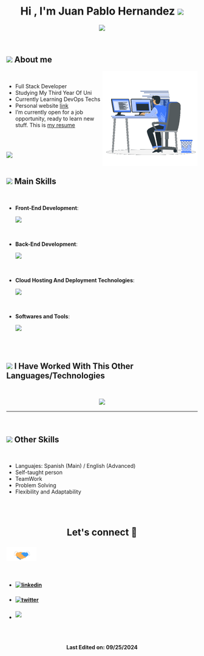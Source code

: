 
  <h1 align="center"><b>Hi , I'm Juan Pablo Hernandez </b><img src="https://media.giphy.com/media/hvRJCLFzcasrR4ia7z/giphy.gif" width="35"></h1>
<!--  -->
<p align="center">
  <a href="https://github.com/DenverCoder1/readme-typing-svg"><img src="https://readme-typing-svg.herokuapp.com?font=Time+New+Roman&color=cyan&size=25&center=true&vCenter=true&width=600&height=100&lines=Back-End+Front-End+Developer,;Sudying+Software+Engenieer,;Future+DevOps,;Universidad+Lasalle+Bajio,;Love+Working+On+Linux..<3"></a>
</p>


<br>



	
## <picture><img src ="https://media.giphy.com/media/RHoGKDrefLdT8pvOx3/giphy.gif" width = 50px></picture> **About me**

<picture> <img align="right" src="https://github.com/0xAbdulKhalid/0xAbdulKhalid/raw/main/assets/mdImages/Right_Side.gif" width = 250px></picture>

<br>

- Full Stack Developer
- Studying My Third Year Of Uni
- Currently Learning DevOps Techs
- Personal website [link](https://www.0xabdulkhalid.ml)
- I’m currently open for a job opportunity, ready to learn new stuff. This is [my resume](https://read.cv/0xabdulkhalid)

<br><br>

<img src="https://user-images.githubusercontent.com/73097560/115834477-dbab4500-a447-11eb-908a-139a6edaec5c.gif"><br><br>

## <img src="https://media2.giphy.com/media/QssGEmpkyEOhBCb7e1/giphy.gif?cid=ecf05e47a0n3gi1bfqntqmob8g9aid1oyj2wr3ds3mg700bl&rid=giphy.gif" width ="25"><b> Main Skills</b>
<br>


- **Front-End Development**:
	<p align="start">
	  <a href="https://skillicons.dev">
	    <img src="https://skillicons.dev/icons?i=html,css,bootstrap,sass,tailwind,js,react,nextjs,figma,ai,ps,redux,styledcomponents,babel,vite&perline=14" />
	  </a>
	</p>
<br>

- **Back-End Development**:
	<p align="start">
	  <a href="https://skillicons.dev">
	    <img src="https://skillicons.dev/icons?i=nodejs,express,postman,mongodb,mysql,pug&perline=14" />
	  </a>
	</p>
<br>

- **Cloud Hosting And Deployment Technologies**:

	<p align="start">
	  <a href="https://skillicons.dev">
	    <img src="https://skillicons.dev/icons?i=nginx,docker,windows,linux,powershell,vim&perline=14" />
	  </a>
	</p>



    
<br>

- **Softwares and Tools**:

	<p align="start">
	  <a href="https://skillicons.dev">
	    <img src="https://skillicons.dev/icons?i=git,github,gitlab,vscode,linux,windows,bash&perline=14" />
	  </a>
	</p>



<br>
<br>

## <img src="https://media2.giphy.com/media/QssGEmpkyEOhBCb7e1/giphy.gif?cid=ecf05e47a0n3gi1bfqntqmob8g9aid1oyj2wr3ds3mg700bl&rid=giphy.gif" width ="25"><b> I Have Worked With This Other Languages/Technologies</b>
<br>

<p align="center">
  <a href="https://skillicons.dev">
    <img src="https://skillicons.dev/icons?i=cs,python,swift,java,kotlin,dotnet,fastapi,php&perline=14" />
  </a>
</p>

-----

<br>

## <img src="https://media2.giphy.com/media/5eLDrEaRGHegx2FeF2/giphy.gif?cid=ecf05e47a0n3gi1bfqntqmob8g9aid1oyj2wr3ds3mg700bl&rid=giphy.gif" width ="25"><b> Other Skills</b>
<br>
<p>
	

- Languajes: Spanish (Main) / English (Advanced)
- Self-taught person
- TeamWork
- Problem Solving
- Flexibility and Adaptability
</p>
<br><br>

## <b align="center"> <h3 align="center"><b>Let's connect 🤝</h1><img src="https://github.com/0xAbdulKhalid/0xAbdulKhalid/raw/main/assets/mdImages/handshake.gif" width ="80">
<br>
<div align='left'>

<ul>

<li>
<a href="https://linkedin.com/in/0xabdulkhalid" target="_blank">
<img src="https://img.shields.io/badge/linkedin:  0xabdulkhalid-%2300acee.svg?color=405DE6&style=for-the-badge&logo=linkedin&logoColor=white" alt=linkedin style="margin-bottom: 5px;"/>
</a>
</li>

<br>

<li>
<a href="https://twitter.com/0xabdulkhalid" target="_blank">
<img src="https://img.shields.io/badge/twitter:  0xabdulkhalid-%2300acee.svg?color=1DA1F2&style=for-the-badge&logo=twitter&logoColor=white" alt=twitter style="margin-bottom: 5px;"/>
</a>
</li>

<br>

<li>
<a href="mailto:0xabdulkhalid@gmail.com" target="_blank">
<img src="https://img.shields.io/badge/gmail:  0xabdulkhalid-%23EA4335.svg?style=for-the-badge&logo=gmail&logoColor=white" t=mail style="margin-bottom: 5px;" />
</a>
</li>
	
</ul>
</div>



</div>

<br>
<br>

Last Edited on: 09/25/2024
